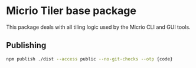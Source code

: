 # Micrio Tiler base package

This package deals with all tiling logic used by the Micrio CLI and GUI tools.

## Publishing

```bash
npm publish ./dist --access public --no-git-checks --otp {code}
```
